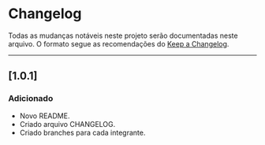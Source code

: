 # Changelog
Todas as mudanças notáveis neste projeto serão documentadas neste arquivo.
O formato segue as recomendações do [Keep a Changelog](https://keepachangelog.com/pt-BR/1.0.0/).

---

## [1.0.1]

### Adicionado

* Novo README.
* Criado arquivo CHANGELOG.
* Criado branches para cada integrante.


